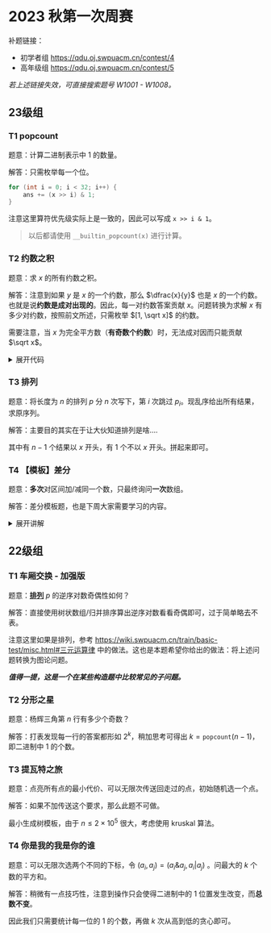 # 2023 秋第一次周赛

补题链接：

 - 初学者组 <https://qdu.oj.swpuacm.cn/contest/4>
 - 高年级组 <https://qdu.oj.swpuacm.cn/contest/5>

*若上述链接失效，可直接搜索题号 W1001 - W1008。*

## 23级组

### T1 popcount

题意：计算二进制表示中 $1$ 的数量。

解答：只需枚举每一个位。

```cpp
for (int i = 0; i < 32; i++) {
    ans += (x >> i) & 1;
}
```

注意这里算符优先级实际上是一致的，因此可以写成 `x >> i & 1`。

> 以后都请使用 `__builtin_popcount(x)` 进行计算。

### T2 约数之积

题意：求 $x$ 的所有约数之积。

解答：注意到如果 $y$ 是 $x$ 的一个约数，那么 $\dfrac{x}{y}$ 也是 $x$ 的一个约数。也就是说**约数是成对出现的**。因此，每一对约数答案贡献 $x$。问题转换为求解 $x$ 有多少对约数，按照前文所述，只需枚举 $[1, \sqrt x]$ 的约数。

需要注意，当 $x$ 为完全平方数（**有奇数个约数**）时，无法成对因而只能贡献 $\sqrt x$。

<details><summary>展开代码</summary>

```cpp
long long ans = 1;
for (int i = 1; i * i <= x; i++) {
    if (x % i == 0) {
        if (i * i == x) {
            ans = ans * i % mod;                
        } else {
            ans = ans * x % mod;
        }
    }
}
```

</details>

### T3 排列

题意：将长度为 $n$ 的排列 $p$ 分 $n$ 次写下，第 $i$ 次跳过 $p_i$。现乱序给出所有结果，求原序列。

解答：主要目的其实在于让大伙知道排列是啥....

其中有 $n - 1$ 个结果以 $x$ 开头，有 $1$ 个不以 $x$ 开头。拼起来即可。

### T4 【模板】差分

题意：**多次**对区间加/减同一个数，只最终询问**一次**数组。

解答：差分模板题，也是下周大家需要学习的内容。

<details><summary>展开讲解</summary>

> **定义**数组的差分为，每个元素减去前一个位置的元素（如果有）。若原数组 $a = \{a_0, a_1, a_2, \cdots, a_{n - 1}\}$，那么其差分数组为 $d = \{a_0, a_1 - a_0, a_2 - a_1, \cdots, a_{n - 1} - a_{n - 2}\}$。

下面，观察数组：

```txt
i = 0, 1, 2, 3, 4, 5, 6
a = 1, 1, 1, 1, 1, 1, 1
d = 1, 0, 0, 0, 0, 0, 0
```

现在对 $[1, 4]$ 加上同一个数 $2$，变为：

```txt
i = 0, 1, 2, 3, 4, 5, 6
a = 1, 3, 3, 3, 3, 1, 1
d = 1, 2, 0, 0, 0, -2, 0
```

在差分数组中，仅有 $1, 4 + 1$ 两个下标的元素发生改变。即左端点**增加**了$2$，右端点的后一个位置**减少**了$2$。于是我们可以说，**差分可以将对区间的加减边为单点的加减**。

这样，进行 $n$ 次操作的花费仅仅为 $\mathcal O(n)$。

要恢复成原先的数组也非常容易，按照上面产生差分数组的方法返回去，一路求和即可，注意到：
$$
S_i = S_{i - 1} + a_i
$$
当 $i = 0$，$S_i = a_0$。这种方式递推求解出的数组 $S$ 也叫做原数组 $a$ 的**前缀和数组**。

</details>

## 22级组

### T1 车厢交换 - 加强版

题意：**<u>排列</u>** $p$ 的逆序对数奇偶性如何？

解答：直接使用树状数组/归并排序算出逆序对数看看奇偶即可，过于简单略去不表。

注意这里如果是排列，参考 <https://wiki.swpuacm.cn/train/basic-test/misc.html#三元运算律> 中的做法。这也是本题希望你给出的做法：将上述问题转换为图论问题。

***值得一提，这是一个在某些构造题中比较常见的子问题。***

### T2 分形之星

题意：杨辉三角第 $n$ 行有多少个奇数？

解答：打表发现每一行的答案都形如 $2^k$，稍加思考可得出 $k = \mathtt{popcount}(n - 1)$，即二进制中 $1$ 的个数。

### T3 提瓦特之旅

题意：点亮所有点的最小代价、可以无限次传送回走过的点，初始随机选一个点。

解答：如果不加传送这个要求，那么此题不可做。

最小生成树模板，由于 $n \leq 2 \times 10^5$ 很大，考虑使用 kruskal 算法。 

### T4 你是我的我是你的谁

题意：可以无限次选两个不同的下标，令 $(a_i, a_j) = (a_i \& a_j, a_i | a_j)$ 。问最大的 $k$ 个数的平方和。

解答：稍微有一点技巧性，注意到操作只会使得二进制中的 $1$ 位置发生改变，而**总数不变**。

因此我们只需要统计每一位的 $1$ 的个数，再做 $k$ 次从高到低的贪心即可。

